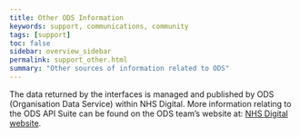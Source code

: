 ```yaml
---
title: Other ODS Information
keywords: support, communications, community 
tags: [support]
toc: false
sidebar: overview_sidebar
permalink: support_other.html
summary: "Other sources of information related to ODS"
---
```


The data returned by the interfaces is managed and published by ODS (Organisation Data Service) within NHS Digital. More information relating to the ODS API Suite can be found on the ODS team’s website at: <a href="https://digital.nhs.uk/services/organisation-data-service">NHS Digital website</a>.
